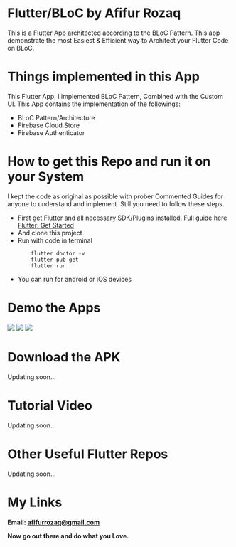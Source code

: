 # Flutter/BLoC by Afifur Rozaq

This is a Flutter App architected according to the BLoC Pattern.
This app demonstrate the most Easiest & Efficient way to Architect your Flutter Code on BLoC.



# Things implemented in this App

This Flutter App, I implemented BLoC Pattern, Combined with the Custom UI. 
This App contains the implementation of the followings:
  - BLoC Pattern/Architecture
  - Firebase Cloud Store
  - Firebase Authenticator

# How to get this Repo and run it on your System

I kept the code as original as possible with prober Commented Guides for anyone to understand and implement. Still you need to follow these steps.
  - First get Flutter and all necessary SDK/Plugins installed. Full guide here [Flutter: Get Started](https://flutter.dev/docs/get-started/install)
  - And clone this project
  - Run with code in terminal
    ```
        flutter doctor -v
        flutter pub get
        flutter run
    ```
  - You can run for android or iOS devices

# Demo the Apps

<p float="left">
  <img src="https://github.com/afifurrozaq/pc_app/blob/afff2fb66a331a2d3e57506a03b47646c5a17037/images/android_1.jpg"  />
  <img src="https://github.com/afifurrozaq/pc_app/blob/afff2fb66a331a2d3e57506a03b47646c5a17037/images/android_2.jpg"  />
  <img src="https://github.com/afifurrozaq/pc_app/blob/afff2fb66a331a2d3e57506a03b47646c5a17037/images/ios.png" />
</p>


# Download the APK

Updating soon...

# Tutorial Video

  Updating soon...
  
# Other Useful Flutter Repos

  Updating soon...
  
# My Links

**Email: afifurrozaq@gmail.com**

**Now go out there and do what you Love.**
